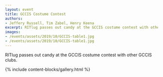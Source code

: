 ```yaml
---
layout: event
title: GCCIS Costume Contest
authors:
- Jeffery Russell, Tim Zabel, Henry Keena
excerpt: RITlug passes out candy at the GCCIS costume contest with other clubs.
images:
- /events/assets/2019/10/GCCIS-table1.jpg
- /events/assets/2019/10/GCCIS-table1.jpg
---
```


RITlug passes out candy at the GCCIS costume contest with other GCCIS clubs.

{% include content-blocks/gallery.html %}
